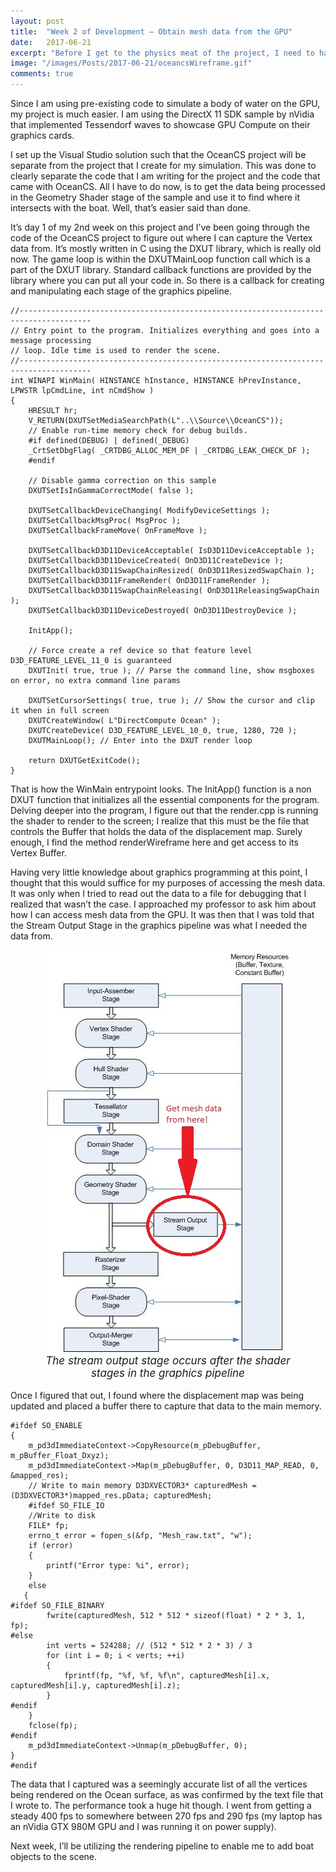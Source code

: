 ```yaml
---
layout: post
title:  "Week 2 of Development – Obtain mesh data from the GPU"
date:   2017-06-21
excerpt: "Before I get to the physics meat of the project, I need to have a water body to put the boat on."
image: "/images/Posts/2017-06-21/oceancsWireframe.gif"
comments: true
---
```

Since I am using pre-existing code to simulate a body of water on the GPU, my project is much easier. I am using the DirectX 11 SDK sample by nVidia that implemented Tessendorf waves to showcase GPU Compute on their graphics cards.

I set up the Visual Studio solution such that the OceanCS project will be separate from the project that I create for my simulation. This was done to clearly separate the code that I am writing for the project and the code that came with OceanCS. All I have to do now, is to get the data being processed in the Geometry Shader stage of the sample and use it to find where it intersects with the boat. Well, that’s easier said than done.

It’s day 1 of my 2nd week on this project and I’ve been going through the code of the OceanCS project to figure out where I can capture the Vertex data from. It’s mostly written in C using the DXUT library, which is really old now. The game loop is within the DXUTMainLoop function call which is a part of the DXUT library. Standard callback functions are provided by the library where you can put all your code in. So there is a callback for creating and manipulating each stage of the graphics pipeline.

```
//--------------------------------------------------------------------------------------
// Entry point to the program. Initializes everything and goes into a message processing
// loop. Idle time is used to render the scene.
//--------------------------------------------------------------------------------------
int WINAPI WinMain( HINSTANCE hInstance, HINSTANCE hPrevInstance, LPWSTR lpCmdLine, int nCmdShow )
{
	HRESULT hr;
	V_RETURN(DXUTSetMediaSearchPath(L"..\\Source\\OceanCS"));
	// Enable run-time memory check for debug builds.
	#if defined(DEBUG) | defined(_DEBUG)
	_CrtSetDbgFlag( _CRTDBG_ALLOC_MEM_DF | _CRTDBG_LEAK_CHECK_DF );
	#endif
	
	// Disable gamma correction on this sample
	DXUTSetIsInGammaCorrectMode( false );
	
	DXUTSetCallbackDeviceChanging( ModifyDeviceSettings );
	DXUTSetCallbackMsgProc( MsgProc );
	DXUTSetCallbackFrameMove( OnFrameMove );
	
	DXUTSetCallbackD3D11DeviceAcceptable( IsD3D11DeviceAcceptable );
	DXUTSetCallbackD3D11DeviceCreated( OnD3D11CreateDevice );
	DXUTSetCallbackD3D11SwapChainResized( OnD3D11ResizedSwapChain );
	DXUTSetCallbackD3D11FrameRender( OnD3D11FrameRender );
	DXUTSetCallbackD3D11SwapChainReleasing( OnD3D11ReleasingSwapChain );
	DXUTSetCallbackD3D11DeviceDestroyed( OnD3D11DestroyDevice );
	
	InitApp();
	
	// Force create a ref device so that feature level D3D_FEATURE_LEVEL_11_0 is guaranteed
	DXUTInit( true, true ); // Parse the command line, show msgboxes on error, no extra command line params
	
	DXUTSetCursorSettings( true, true ); // Show the cursor and clip it when in full screen
	DXUTCreateWindow( L"DirectCompute Ocean" );
	DXUTCreateDevice( D3D_FEATURE_LEVEL_10_0, true, 1280, 720 );
	DXUTMainLoop(); // Enter into the DXUT render loop
	
	return DXUTGetExitCode();
}
```

That is how the WinMain entrypoint looks. The InitApp() function is a non DXUT function that initializes all the essential components for the program. Delving deeper into the program, I figure out that the render.cpp is running the shader to render to the screen; I realize that this must be the file that controls the Buffer that holds the data of the displacement map. Surely enough, I find the method renderWireframe here and get access to its Vertex Buffer.

Having very little knowledge about graphics programming at this point, I thought that this would suffice for my purposes of accessing the mesh data. It was only when I tried to read out the data to a file for debugging that I realized that wasn’t the case. I approached my professor to ask him about how I can access mesh data from the GPU. It was then that I was told that the Stream Output Stage in the graphics pipeline was what I needed the data from.

<figure style="text-align:center; font-size: 17px;">
	<img src="/images/Posts/2017-06-21/graphics-pipeline_stream-output.jpg"/>
	<figcaption><i>The stream output stage occurs after the shader stages in the graphics pipeline</i></figcaption>
</figure>

Once I figured that out, I found where the displacement map was being updated and placed a buffer there to capture that data to the main memory.

```
#ifdef SO_ENABLE
{ 
    m_pd3dImmediateContext->CopyResource(m_pDebugBuffer, m_pBuffer_Float_Dxyz);
    m_pd3dImmediateContext->Map(m_pDebugBuffer, 0, D3D11_MAP_READ, 0, &mapped_res);
    // Write to main memory D3DXVECTOR3* capturedMesh = (D3DXVECTOR3*)mapped_res.pData; capturedMesh;
    #ifdef SO_FILE_IO 
    //Write to disk 
    FILE* fp; 
    errno_t error = fopen_s(&fp, "Mesh_raw.txt", "w"); 
    if (error) 
    { 
        printf("Error type: %i", error);
    } 
    else 
   {
#ifdef SO_FILE_BINARY 
        fwrite(capturedMesh, 512 * 512 * sizeof(float) * 2 * 3, 1, fp);
#else 
        int verts = 524288; // (512 * 512 * 2 * 3) / 3 
        for (int i = 0; i < verts; ++i) 
        { 
            fprintf(fp, "%f, %f, %f\n", capturedMesh[i].x, capturedMesh[i].y, capturedMesh[i].z); 
        }
#endif 
    } 
    fclose(fp);
#endif 
    m_pd3dImmediateContext->Unmap(m_pDebugBuffer, 0);    
}
#endif
```

The data that I captured was a seemingly accurate list of all the vertices being rendered on the Ocean surface, as was confirmed by the text file that I wrote to. The performance took a huge hit though. I went from getting a steady 400 fps to somewhere between 270 fps and 290 fps (my laptop has an nVidia GTX 980M GPU and I was running it on power supply).

Next week, I’ll be utilizing the rendering pipeline to enable me to add boat objects to the scene.